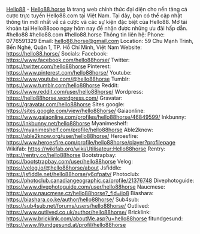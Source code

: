 <a href="https://hello88.horse/">Hello88</a> - <a href="https://hello88.horse/">Hello88.horse</a> là trang web chính thức đại diện cho nền tảng cá cược trực tuyến Hello88.com tại Việt Nam. Tại đây, bạn có thể cập nhật thông tin mới nhất về cá cược và các sự kiện đặc biệt của Hello88. Mở tài khoản tại Hello88ooo ngay hôm nay để nhận được những ưu đãi hấp dẫn.
#hello88  #hello88.com #hello88.horse
Thông tin liên hệ:
Phone: 0776591329
Email: hello88.horse@gmail.com
Location: 59 Chu Mạnh Trinh, Bến Nghé, Quận 1, TP. Hồ Chí Minh, Việt Nam
Website: <a href="https://hello88.horse/">https://hello88.horse/</a>
Socials:
Facebook: <a href="https://www.facebook.com/hello88horse/">https://www.facebook.com/hello88horse/</a>
Twitter: <a href="https://twitter.com/hello88horse">https://twitter.com/hello88horse</a>
Pinterest: <a href="https://www.pinterest.com/hello88horse/">https://www.pinterest.com/hello88horse/</a>
Youtube: <a href="https://www.youtube.com/@hello88horse">https://www.youtube.com/@hello88horse</a>
Tumblr: <a href="https://www.tumblr.com/hello88horse">https://www.tumblr.com/hello88horse</a>
Reddit: <a href="https://www.reddit.com/user/hello88horse/">https://www.reddit.com/user/hello88horse/</a>
Wordpress: <a href="https://hello88horse.wordpress.com/">https://hello88horse.wordpress.com/</a>
Gravatar: <a href="https://gravatar.com/hello88horse">https://gravatar.com/hello88horse</a>
Sites.google: <a href="https://sites.google.com/view/hello88horse/">https://sites.google.com/view/hello88horse/</a>
Gaiaonline: <a href="https://www.gaiaonline.com/profiles/hello88horse/46849599/">https://www.gaiaonline.com/profiles/hello88horse/46849599/</a>
Inkbunny: <a href="https://inkbunny.net/hello88horse">https://inkbunny.net/hello88horse</a>
Myanimeshelf: <a href="https://myanimeshelf.com/profile/hello88horse">https://myanimeshelf.com/profile/hello88horse</a>
Able2know: <a href="https://able2know.org/user/hello88horse/">https://able2know.org/user/hello88horse/</a>
Heroesfire: <a href="https://www.heroesfire.com/profile/hello88horse/player?profilepage">https://www.heroesfire.com/profile/hello88horse/player?profilepage</a>
Wikifab: <a href="https://wikifab.org/wiki/Utilisateur:Hello88horse">https://wikifab.org/wiki/Utilisateur:Hello88horse</a>
Rentry: <a href="https://rentry.co/hello88horse">https://rentry.co/hello88horse</a>
Bootstrapbay: <a href="https://bootstrapbay.com/user/hello88horse">https://bootstrapbay.com/user/hello88horse</a>
Velog: <a href="https://velog.io/@hello88horse/about">https://velog.io/@hello88horse/about</a>
Jsfiddle: <a href="https://jsfiddle.net/hello88horse/y6qfpatv/">https://jsfiddle.net/hello88horse/y6qfpatv/</a>
Photoclub: <a href="https://photoclub.canadiangeographic.ca/profile/21376748">https://photoclub.canadiangeographic.ca/profile/21376748</a>
Divephotoguide: <a href="https://www.divephotoguide.com/user/hello88horse">https://www.divephotoguide.com/user/hello88horse</a>
Naucmese: <a href="https://www.naucmese.cz/hello88horse?_fid=iio8">https://www.naucmese.cz/hello88horse?_fid=iio8</a>
Biashara: <a href="https://biashara.co.ke/author/hello88horse/">https://biashara.co.ke/author/hello88horse/</a>
Sub4sub: <a href="https://sub4sub.net/forums/users/hello88horse/">https://sub4sub.net/forums/users/hello88horse/</a>
Outlived: <a href="https://www.outlived.co.uk/author/hello88horse/">https://www.outlived.co.uk/author/hello88horse/</a>
Bricklink: <a href="https://www.bricklink.com/aboutMe.asp?u=hello88horse">https://www.bricklink.com/aboutMe.asp?u=hello88horse</a>
fitundgesund: <a href="https://www.fitundgesund.at/profil/hello88horse">https://www.fitundgesund.at/profil/hello88horse</a>